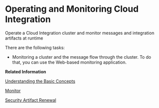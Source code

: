 <!-- loioc401afc97d954e298a3b3473257e1cf3 -->

# Operating and Monitoring Cloud Integration

Operate a Cloud Integration cluster and monitor messages and integration artifacts at runtime

There are the following tasks:

-   Monitoring a cluster and the message flow through the cluster. To do that, you can use the Web-based monitoring application.

**Related Information**  


[Understanding the Basic Concepts](understanding-the-basic-concepts-bf8316e.md "This section provides an overview of the concepts and terms.")

 <?sap-ot O2O class="- topic/link " href="0f0335a44f0341e690014a72264d5f34.xml" text="" desc="" xtrc="link:2" xtrf="file:/home/builder/src/dita-all/cdo1688560638547/loio3268cb35959d4b368fb49de861bfe8a1_en-US/src/content/localization/en-us/c401afc97d954e298a3b3473257e1cf3.xml" ?> 

[Monitor](monitor-05446d0.md "Check the status of messages and integration content artifacts for a tenant cluster.")

[Security Artifact Renewal](security-artifact-renewal-083fc8d.md "Security artifacts like certificates or passwords (for example) are subject to a specific lifecycle, in other words, they expire in certain time periods. To make sure that the operation of a scenario (using security artifacts) can be continued without any downtime, the process to renew security artifacts has to be performed in a coordinated way by the administrators of the involved components.")

